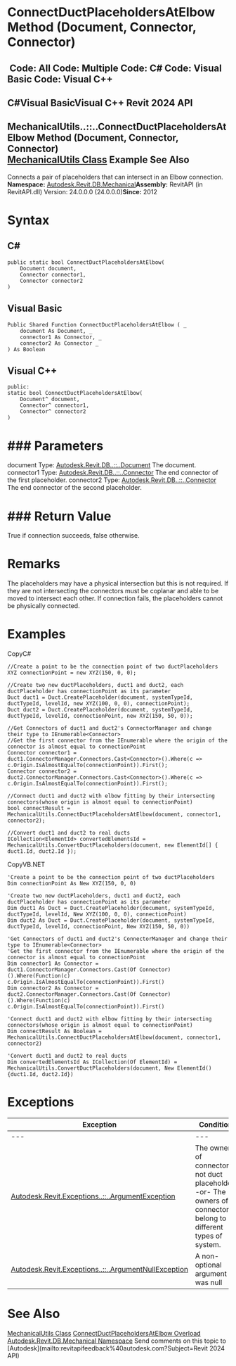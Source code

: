 # ConnectDuctPlaceholdersAtElbow Method (Document, Connector, Connector)

﻿
 Code: All Code: Multiple Code: C# Code: Visual Basic Code: Visual C++   
---  
C#Visual BasicVisual C++
Revit 2024 API  
---  
MechanicalUtils..::..ConnectDuctPlaceholdersAtElbow Method (Document, Connector, Connector)  
[MechanicalUtils Class](f7cbd23a-1b69-d9bf-88b4-df10a8c4be0b.md "MechanicalUtils Class") Example See Also  
---  
Connects a pair of placeholders that can intersect in an Elbow connection. 
**Namespace:** [Autodesk.Revit.DB.Mechanical](0eafd899-5912-56fd-94b1-d286156e26fc.md "Autodesk.Revit.DB.Mechanical Namespace")**Assembly:** RevitAPI (in RevitAPI.dll) Version: 24.0.0.0 (24.0.0.0)**Since:** 2012 
# Syntax
C#  
---  
```text
public static bool ConnectDuctPlaceholdersAtElbow(
	Document document,
	Connector connector1,
	Connector connector2
)
```
  
Visual Basic  
---  
```text
Public Shared Function ConnectDuctPlaceholdersAtElbow ( _
	document As Document, _
	connector1 As Connector, _
	connector2 As Connector _
) As Boolean
```
  
Visual C++  
---  
```text
public:
static bool ConnectDuctPlaceholdersAtElbow(
	Document^ document, 
	Connector^ connector1, 
	Connector^ connector2
)
```
  
# ### Parameters
document
    Type: [Autodesk.Revit.DB..::..Document](db03274b-a107-aa32-9034-f3e0df4bb1ec.md "Document Class") The document. 
connector1
    Type: [Autodesk.Revit.DB..::..Connector](11e07082-b3f2-26a1-de79-16535f44716c.md "Connector Class") The end connector of the first placeholder. 
connector2
    Type: [Autodesk.Revit.DB..::..Connector](11e07082-b3f2-26a1-de79-16535f44716c.md "Connector Class") The end connector of the second placeholder. 
# ### Return Value
True if connection succeeds, false otherwise. 
# Remarks
The placeholders may have a physical intersection but this is not required. If they are not intersecting the connectors must be coplanar and able to be moved to intersect each other. If connection fails, the placeholders cannot be physically connected. 
# Examples
CopyC#
```text
//Create a point to be the connection point of two ductPlaceholders
XYZ connectionPoint = new XYZ(150, 0, 0);

//Create two new ductPlaceholders, duct1 and duct2, each ductPlaceholder has connectionPoint as its parameter
Duct duct1 = Duct.CreatePlaceholder(document, systemTypeId, ductTypeId, levelId, new XYZ(100, 0, 0), connectionPoint);
Duct duct2 = Duct.CreatePlaceholder(document, systemTypeId, ductTypeId, levelId, connectionPoint, new XYZ(150, 50, 0));

//Get Connectors of duct1 and duct2's ConnectorManager and change their type to IEnumerable<Connector>
//Get the first connector from the IEnumerable where the origin of the connector is almost equal to connectionPoint
Connector connector1 = duct1.ConnectorManager.Connectors.Cast<Connector>().Where(c => c.Origin.IsAlmostEqualTo(connectionPoint)).First();
Connector connector2 = duct2.ConnectorManager.Connectors.Cast<Connector>().Where(c => c.Origin.IsAlmostEqualTo(connectionPoint)).First();

//Connect duct1 and duct2 with elbow fitting by their intersecting connectors(whose origin is almost equal to connectionPoint)
bool connectResult = MechanicalUtils.ConnectDuctPlaceholdersAtElbow(document, connector1, connector2);

//Convert duct1 and duct2 to real ducts
ICollection<ElementId> convertedElementsId = MechanicalUtils.ConvertDuctPlaceholders(document, new ElementId[] { duct1.Id, duct2.Id });
```

CopyVB.NET
```text
'Create a point to be the connection point of two ductPlaceholders
Dim connectionPoint As New XYZ(150, 0, 0)

'Create two new ductPlaceholders, duct1 and duct2, each ductPlaceholder has connectionPoint as its parameter
Dim duct1 As Duct = Duct.CreatePlaceholder(document, systemTypeId, ductTypeId, levelId, New XYZ(100, 0, 0), connectionPoint)
Dim duct2 As Duct = Duct.CreatePlaceholder(document, systemTypeId, ductTypeId, levelId, connectionPoint, New XYZ(150, 50, 0))

'Get Connectors of duct1 and duct2's ConnectorManager and change their type to IEnumerable<Connector>
'Get the first connector from the IEnumerable where the origin of the connector is almost equal to connectionPoint
Dim connector1 As Connector = duct1.ConnectorManager.Connectors.Cast(Of Connector)().Where(Function(c) c.Origin.IsAlmostEqualTo(connectionPoint)).First()
Dim connector2 As Connector = duct2.ConnectorManager.Connectors.Cast(Of Connector)().Where(Function(c) c.Origin.IsAlmostEqualTo(connectionPoint)).First()

'Connect duct1 and duct2 with elbow fitting by their intersecting connectors(whose origin is almost equal to connectionPoint)
Dim connectResult As Boolean = MechanicalUtils.ConnectDuctPlaceholdersAtElbow(document, connector1, connector2)

'Convert duct1 and duct2 to real ducts
Dim convertedElementsId As ICollection(Of ElementId) = MechanicalUtils.ConvertDuctPlaceholders(document, New ElementId() {duct1.Id, duct2.Id})
```

# Exceptions
| Exception | Condition |
| --- | --- |
| --- | --- |
| [Autodesk.Revit.Exceptions..::..ArgumentException](2e6e4206-97a8-dd4b-df5d-4269f4bb6088.md "ArgumentException Class") | The owner of connector is not duct placeholder. -or- The owners of connectors belong to different types of system. |
| [Autodesk.Revit.Exceptions..::..ArgumentNullException](631e1424-60f4-929b-4e52-dda9dcd26316.md "ArgumentNullException Class") | A non-optional argument was null |

# See Also
[MechanicalUtils Class](f7cbd23a-1b69-d9bf-88b4-df10a8c4be0b.md "MechanicalUtils Class")
[ConnectDuctPlaceholdersAtElbow Overload](7b82eb6f-4daf-cc0b-0ae6-9468c95a7245.md "ConnectDuctPlaceholdersAtElbow Method")
[Autodesk.Revit.DB.Mechanical Namespace](0eafd899-5912-56fd-94b1-d286156e26fc.md "Autodesk.Revit.DB.Mechanical Namespace")
Send comments on this topic to [Autodesk](mailto:revitapifeedback%40autodesk.com?Subject=Revit 2024 API)